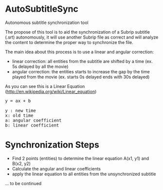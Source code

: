 AutoSubtitleSync
================

Autonomous subtitle synchronization tool

The propose of this tool is to aid the synchronization of a Subrip subtitle (.srt) autonomously, it will use another Subrip file as correct and will analyze the content to determine the proper way to synchronize the file.

The main idea about this process is to use a linear and angular correction:
* linear correction: all entities from the subtitle are shifted by a time (ex. 5s delayed by all the movie)
* angular correction: the entities starts to increase the gap by the time played from the movie (ex. starts 0s delayed ends with 30s delayed)

As you can see this is a Linear Equation (http://en.wikipedia.org/wiki/Linear_equation)

<pre>
y = ax + b

y : new time
x: old time
a: angular coefficient
b: linear coefficient
</pre>


Synchronization Steps
================

* Find 2 points (entities) to determine the linear equation A(x1, y1) and B(x2, y2)
* Calculate the angular and linear coefficients
* apply the linear equation to all entities from the unsynchronized subtitle

... to be continued
